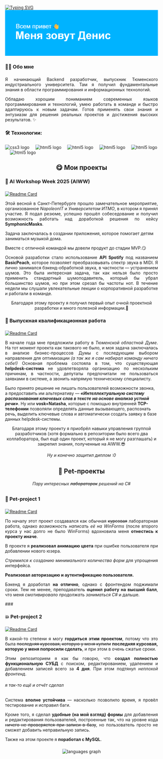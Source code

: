 [![Typing SVG](https://readme-typing-svg.herokuapp.com?font=Fira+Code&pause=1000&width=435&lines=vibe+of+a+beginner+developer)](https://git.io/typing-svg)
<img src="header.png" alt="альтернативный текст">

###

<h3 align="left">👩‍💻  Обо мне</h3>

###

<p align="Justify">Я начинающий Backend разработчик, выпускник Тюменского индустриального университета. Там я получил фундаментальные знания в области программирования и информационных технологий.</p>
<p align="Justify">Обладаю хорошим пониманием современных языков программирования и технологий, умею работать в команде и быстро адаптируюсь к новым задачам. Готов применять свои знания и энтузиазм для решения реальных проектов и достижения высоких результатов. ✨</p>

###

<h3 align="left">🛠 Технологии:</h3>

###

<div align="left">
  <img src="https://cdn.jsdelivr.net/gh/devicons/devicon@latest/icons/csharp/csharp-original.svg" height="40" alt="css3 logo"  />
  <img width="12" />
  <img src="https://cdn.jsdelivr.net/gh/devicons/devicon@latest/icons/python/python-original.svg" height="40" alt="html5 logo"  />
  <img width="12" />
  <img src="https://cdn.jsdelivr.net/gh/devicons/devicon@latest/icons/mysql/mysql-plain-wordmark.svg" height="40" alt="html5 logo"  />
  <img width="12" />
  <img src="https://cdn.jsdelivr.net/gh/devicons/devicon@latest/icons/postgresql/postgresql-original.svg" height="40" alt="html5 logo"  />
  <img width="12" />
  <img src="https://cdn.jsdelivr.net/gh/devicons/devicon@latest/icons/html5/html5-plain.svg" height="40" alt="html5 logo"  />
  <img width="12" />
  <img src="https://cdn.jsdelivr.net/gh/devicons/devicon@latest/icons/microsoftsqlserver/microsoftsqlserver-plain-wordmark.svg" height="40" alt="html5 logo"  />
  <img width="12" />
</div>

###

<h2 align="center">😋 Мои проекты</h2>

###

<h3 align="left">💛 AI Workshop Week 2025 (AIWW)</h3>

###

[![Readme Card](https://github-readme-stats.vercel.app/api/pin/?username=SymphonicMasks&repo=ai-workshop)](https://github.com/SymphonicMasks/ai-workshop)
<p align="Justify">Этой весной в Санкт-Петербурге прошло замечательное мероприятие, организованное <i>NapoleonIT</i> и <i>Университетом ИТМО</i>, в котором я принял участие. Я подал резюме, успешно прошёл собеседование и получил возможность работать над доработкой решения по кейсу <b>SymphonicMasks</b>. </p>

<p>Задача заключалась в создании приложения, которое помогает детям заниматься музыкой дома.</p>
<p>Вместе с отличной командой мы довели продукт до стадии MVP.😏</p>

<p align="justify">
Основой разработки стало использование <b>API Spotify</b> под названием <b>BasicPeach</b>, которое позволяет преобразовывать спектр звука в MIDI. Я лично занимался бэкенд-обработкой звука, в частности — устранением шумов. Это была интересная задача, так как нельзя было просто применить стандартный шумоподавитель, который бы убрал большинство шумов, но при этом срезал бы частоты нот. В течение недели мы слушали увлекательные лекции о корпоративной разработке и работали в команде. </p>
<p align="center">Благодаря этому проекту я получил первый опыт очной проектной разработки и много полезной информации.💪</p>

###

<h3 align="left">🌟 Выпускная квалификационная работа</h3>

###

[![Readme Card](https://github-readme-stats.vercel.app/api/pin/?username=PTL2601&repo=VCR)](https://github.com/PTL2601/VCR)
<p align="Justify"> В начале года мне предложили работу в <i>Тюменской областной Думе</i>. На тот момент проекта как такового не было, и моя задача заключалась в анализе бизнес-процессов Думы с последующим выбором направления для оптимизации <i>(а так же я сам набирал команду ничего себе!)</i> Основная проблема состояла в том, что существующая <b>helpdesk-система</b> не удовлетворяла организацию по нескольким причинам, в частности, депутаты предпочитали не пользоваться заявками в системе, а звонить напрямую техническому специалисту.

Было принято решение не лишать пользователей возможности звонка, а предоставить им альтернативу — <i><b>«Интеллектуальную систему распознавания ключевых слов в тексте на основе анализа устной речи»</i></b>. Ну или <b>vosk+Natasha</b>, которые с помощью внутренней <b>TCP-телефонии</b> позволяли определять данные вызывающего, распознать речь, выделить ключевые слова и автоматически создать заявку в базе данных helpdesk-системы.
</p>
<p align="center">Благодаря этому проекту я приобрёл навыки управления группой разработчиков (хотя формально в репозитории было всего два коллаборатора, был ещё один проект, который я не могу разглашать) и закрепил знания, полученные на AIWW.😎</p>
<h6 align="center">Ну и конечно защитил диплом :0</h6>

###

<h2 align="center">🐣 Pet-проекты</h2>
<h6 align="center">Пару интересных <s>лабораторок</s> решений на C#</h6>

###

<h3 align="left">👾 Pet-project 1</h3>

###

[![Readme Card](https://github-readme-stats.vercel.app/api/pin/?username=PTL2601&repo=pet_project)](https://github.com/PTL2601/pet_project)
<div align="justify">
  
<p>По началу этот проект создавался как обычная <s>курсовая</s> лабораторная работа, однако <i>возможность написать её на WinForms</i> (после второго курса у нас долго не было WinForms) вдохновила меня <b>отнестись к проекту иначе</b>.</p> 
<p>В проекте я <b>реализовал анимацию цвета</b> при ошибке пользователя при добавлении нового юзера.</p> 
<p><i>Стремился к созданию минимального количества форм</i> для упрощения интерфейса.</p> 
<p><b>Реализовал авторизацию и аутентификацию пользователя.</b></p> 
<p>Бэкенд я доработал <b>на отлично</b>, однако с фронтендом поджимали сроки. Тем не менее, преподаватель <b>оценил работу на высший балл</b>, что меня <i>смотивировало продолжать заниматься C#</i> и дальше.</p>

</div>
###

<h3 align="left">💥 Pet-project 2</h3>

###

[![Readme Card](https://github-readme-stats.vercel.app/api/pin/?username=PTL2601&repo=mysqlC-)](https://github.com/PTL2601/mysqlC-)
<div align="justify">
<p>В какой-то степени я могу <b>гордиться этим проектом</b>, потому что это была <s>последняя курсовая, которую у меня купили</s> <b>последняя курсовая, которую у меня попросили сделать</b>, и при этом в очень сжатые сроки.</p>

<p>Этим репозиторием я как бы говорю, что <b>создал полностью функциональную СУБД</b> с поиском, редактированием, удалением и добавлением записей всего за <b>4 дня</b>. При этом подтянул <i>неплохой фронтенд</i>.</p>
<h6>я так-то ещё и отчёт сделал</h6>

<p>Система <b>вполне устойчива</b> — насколько позволило время, я провёл тестирование и исправил баги.</p>

<p>Кроме того, я сделал <b>удобные (на мой взгляд) формы</b> для добавления и редактирования пользователей, построенные так, что на уровне кода <s>ничего не проверяется при записи в базу</s>, но пользователь просто не сможет добавить неправильную запись.</p>

<p>Также на этом проекте я <b>поработал с MySQL</b>.</p>
</div>

###

<div align="center">
  <img src="https://github-readme-stats.vercel.app/api/top-langs?username=PTL2601&locale=en&hide_title=false&layout=compact&card_width=320&langs_count=5&theme=dracula&hide_border=false&order=2" height="150" alt="languages graph"  />
</div>

###
